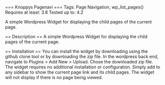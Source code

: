 === Knoppys Pagenavi ===
Tags: Page Navigation, wp_list_pages()
Requires at least: 3.8
Tested up to: 4.2

A simple Wordpress Widget for displaying the child pages of the current page. 

== Description ==
A simple Wordpress Widget for displaying the child pages of the current page. 

== Installation ==
You can install the widget by downloading using the github clone tool or by downloading the zip file. 
In the wordpress back end, navigate to Plugins > Add New > Upload. Chose the downloaded zip file. The widget requires no additional installation or configuration. Simply add to any sidebar to show the current page link and its child pages. 
The widget will not display if there is no page being viewed. 
